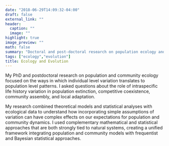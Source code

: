 ```yaml
---
date: "2018-06-29T14:09:32-04:00"
draft: false
external_link: ""
header:
  caption: ""
  image: ""
highlight: true
image_preview: ""
math: false
summary: "Doctoral and post-doctoral research on population ecology and evolution"
tags: ["ecology","evolution"]
title: Ecology and Evolution
---
```


My PhD and postdoctoral research on population and community ecology focused on the ways in which individual level variation translates to population level patterns. I asked questions about the role of intraspecific life history variation in population extinction, competitive coexistence, community assembly, and local adaptation. 

My research combined theoretical models and statistical analyses with ecological data to understand how incorporating simple assumptions of variation can have complex effects on our expectations for population and community dynamics. I used complementary mathematical and statistical approaches that are both strongly tied to natural systems, creating a unified framework integrating population and community models with frequentist and Bayesian statistical approaches.


